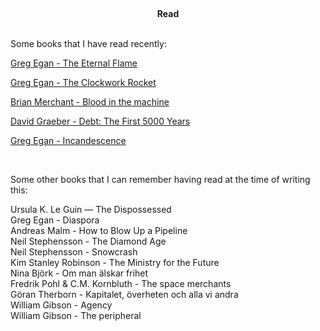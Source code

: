 <br><center>**Read**</center><br>

Some books that I have read recently:

[Greg Egan - The Eternal Flame](https://store.gollancz.co.uk/products/the-eternal-flame)  

[Greg Egan - The Clockwork Rocket](https://store.gollancz.co.uk/products/the-clockwork-rocket)  

[Brian Merchant - Blood in the machine](https://www.hachettebookgroup.com/titles/brian-merchant/blood-in-the-machine/9780316487740/?lens=little-brown)   

[David Graeber - Debt: The First 5000 Years](https://davidgraeber.org/books/debt-the-first-5000-years/)   

[Greg Egan - Incandescence](https://store.gollancz.co.uk/products/incandescence)  
   

<br>

Some other books that I can remember having read at the time of writing this:

Ursula K. Le Guin — The Dispossessed    
Greg Egan - Diaspora  
Andreas Malm - How to Blow Up a Pipeline    
Neil Stephensson - The Diamond Age    
Neil Stephensson - Snowcrash    
Kim Stanley Robinson - The Ministry for the Future    
Nina Björk - Om man älskar frihet    
Fredrik Pohl & C.M. Kornbluth - The space merchants    
Göran Therborn - Kapitalet, överheten och alla vi andra    
William Gibson - Agency  
William Gibson - The peripheral  

